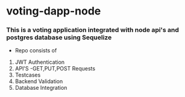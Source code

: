 # voting-dapp-node
### This is a voting application integrated with node api's and postgres database using Sequelize
- Repo consists of
1. JWT Authentication
2. API'S -GET,PUT,POST Requests
3. Testcases
4. Backend Validation
5. Database Integration
